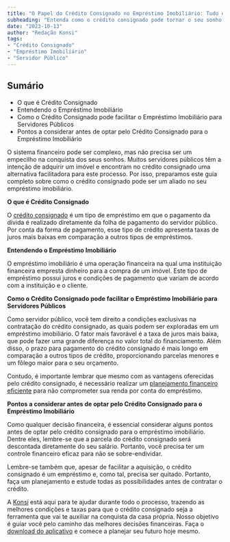 ```yaml
---
title: "O Papel do Crédito Consignado no Empréstimo Imobiliário: Tudo que o Servidor Público Precisa Saber"
subheading: "Entenda como o crédito consignado pode tornar o seu sonho da casa própria realidade"
date: "2023-10-13"
author: "Redação Konsi"
tags:
- "Crédito Consignado"
- "Empréstimo Imobiliário"
- "Servidor Público"
---
```


## Sumário
- O que é Crédito Consignado
- Entendendo o Empréstimo Imobiliário
- Como o Crédito Consignado pode facilitar o Empréstimo Imobiliário para Servidores Públicos
- Pontos a considerar antes de optar pelo Crédito Consignado para o Empréstimo Imobiliário

O sistema financeiro pode ser complexo, mas não precisa ser um empecilho na conquista dos seus sonhos. Muitos servidores públicos têm a intenção de adquirir um imóvel e encontram no crédito consignado uma alternativa facilitadora para este processo. Por isso, preparamos este guia completo sobre como o crédito consignado pode ser um aliado no seu empréstimo imobiliário. 

**O que é Crédito Consignado**

O [crédito consignado](https://www.konsi.com.br/postagens/por-que-o-crdito-consignado-a-melhor-escolha-para-servidores-pblicos.md) é um tipo de empréstimo em que o pagamento da dívida é realizado diretamente da folha de pagamento do servidor público. Por conta da forma de pagamento, esse tipo de crédito apresenta taxas de juros mais baixas em comparação a outros tipos de empréstimos.

**Entendendo o Empréstimo Imobiliário**

O empréstimo imobiliário é uma operação financeira na qual uma instituição financeira empresta dinheiro para a compra de um imóvel. Este tipo de empréstimo possui juros e condições de pagamento que variam de acordo com a instituição e o cliente.

**Como o Crédito Consignado pode facilitar o Empréstimo Imobiliário para Servidores Públicos**

Como servidor público, você tem direito a condições exclusivas na contratação do crédito consignado, as quais podem ser exploradas em um empréstimo imobiliário. O fator mais favorável é a taxa de juros mais baixa, que pode fazer uma grande diferença no valor total do financiamento. Além disso, o prazo para pagamento do crédito consignado é mais longo em comparação a outros tipos de crédito, proporcionando parcelas menores e um fôlego maior para o seu orçamento. 

Contudo, é importante lembrar que mesmo com as vantagens oferecidas pelo crédito consignado, é necessário realizar um [planejamento financeiro eficiente](https://www.konsi.com.br/postagens/como-criar-e-seguir-um-oramento-financeiro-pessoal-para-servidores-pblicos.md) para não comprometer sua renda por conta do empréstimo.

**Pontos a considerar antes de optar pelo Crédito Consignado para o Empréstimo Imobiliário**

Como qualquer decisão financeira, é essencial considerar alguns pontos antes de optar pelo crédito consignado para o empréstimo imobiliário. Dentre eles, lembre-se que a parcela do crédito consignado será descontada diretamente do seu salário. Portanto, você precisa ter um controle financeiro eficaz para não se sobre-endividar.

Lembre-se também que, apesar de facilitar a aquisição, o crédito consignado é um empréstimo e, como tal, precisa ser quitado. Portanto, faça um planejamento e estude todas as possibilidades antes de contratar o crédito.

A [Konsi](https://www.konsi.com.br/) está aqui para te ajudar durante todo o processo, trazendo as melhores condições e taxas para que o crédito consignado seja a ferramenta que vai te auxiliar na conquista da casa própria. Nosso objetivo é guiar você pelo caminho das melhores decisões financeiras. Faça o [download do aplicativo](https://www.konsi.com.br/app) e comece a planejar seu futuro hoje mesmo.
